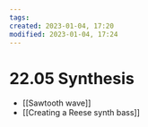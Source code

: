 ```yaml
---
tags: 
created: 2023-01-04, 17:20
modified: 2023-01-04, 17:24
---
```


# 22.05 Synthesis
- [[Sawtooth wave]]
- [[Creating a Reese synth bass]]